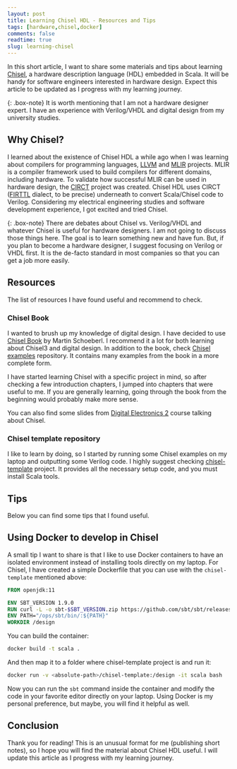 ```yaml
---
layout: post
title: Learning Chisel HDL - Resources and Tips
tags: [hardware,chisel,docker]
comments: false
readtime: true
slug: learning-chisel
---
```


In this short article, I want to share some materials and tips about learning [Chisel](https://www.chisel-lang.org/), a hardware description language (HDL) embedded in Scala. It will be handy for software engineers interested in hardware design. Expect this article to be updated as I progress with my learning journey.

{: .box-note}
It is worth mentioning that I am not a hardware designer expert. I have an experience with Verilog/VHDL and digital design from my university studies.

## Why Chisel?

I learned about the existence of Chisel HDL a while ago when I was learning about compilers for programming languages, [LLVM](https://github.com/llvm/llvm-project) and [MLIR](https://mlir.llvm.org/) projects. MLIR is a compiler framework used to build compilers for different domains, including hardware. To validate how successful MLIR can be used in hardware design, the [CIRCT](https://github.com/llvm/circt) project was created. Chisel HDL uses CIRCT ([FIRTTL](https://circt.llvm.org/docs/Dialects/FIRRTL/) dialect, to be precise) underneath to convert Scala/Chisel code to Verilog. Considering my electrical engineering studies and software development experience, I got excited and tried Chisel.

{: .box-note}
There are debates about Chisel vs. Verilog/VHDL and whatever Chisel is useful for hardware designers. I am not going to discuss those things here. The goal is to learn something new and have fun. But, if you plan to become a hardware designer, I suggest focusing on Verilog or VHDL first. It is the de-facto standard in most companies so that you can get a job more easily.

## Resources

The list of resources I have found useful and recommend to check.

### Chisel Book

I wanted to brush up my knowledge of digital design. I have decided to use [Chisel Book](https://github.com/schoeberl/chisel-book) by Martin Schoeberl. I recommend it a lot for both learning about Chisel3 and digital design. In addition to the book, check [Chisel examples](https://github.com/schoeberl/chisel-examples) repository. It contains many examples from the book in a more complete form.

I have started learning Chisel with a specific project in mind, so after checking a few introduction chapters, I jumped into chapters that were useful to me. If you are generally learning, going through the book from the beginning would probably make more sense.

You can also find some slides from [Digital Electronics 2](https://www2.imm.dtu.dk/courses/02139/) course talking about Chisel.

### Chisel template repository

I like to learn by doing, so I started by running some Chisel examples on my laptop and outputting some Verilog code. I highly suggest checking [chisel-template](https://github.com/freechipsproject/chisel-template) project. It provides all the necessary setup code, and you must install Scala tools.

## Tips

Below you can find some tips that I found useful.

## Using Docker to develop in Chisel

A small tip I want to share is that I like to use Docker containers to have an isolated environment instead of installing tools directly on my laptop. For Chisel, I have created a simple Dockerfile that you can use with the `chisel-template` mentioned above:

```dockerfile
FROM openjdk:11

ENV SBT_VERSION 1.9.0
RUN curl -L -o sbt-$SBT_VERSION.zip https://github.com/sbt/sbt/releases/download/v$SBT_VERSION/sbt-$SBT_VERSION.zip && unzip sbt-$SBT_VERSION.zip -d ops
ENV PATH="/ops/sbt/bin/:${PATH}"
WORKDIR /design
```

You can build the container:

```bash
docker build -t scala .
```

And then map it to a folder where chisel-template project is and run it:

```bash
docker run -v <absolute-path>/chisel-template:/design -it scala bash
```

Now you can run the `sbt` command inside the container and modify the code in your favorite editor directly on your laptop. Using Docker is my personal preference, but maybe, you will find it helpful as well.

## Conclusion

Thank you for reading! This is an unusual format for me (publishing short notes), so I hope you will find the material about Chisel HDL useful. I will update this article as I progress with my learning journey.

